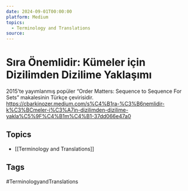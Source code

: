 ```yaml
---
date: 2024-09-01T00:00:00
platform: Medium
topics:
  - Terminology and Translations
source: 
---
```

# Sıra Önemlidir: Kümeler için Dizilimden Dizilime Yaklaşımı

2015'te yayımlanmış popüler “Order Matters: Sequence to Sequence For Sets” makalesinin Türkçe çevirisidir. https://cbarkinozer.medium.com/s%C4%B1ra-%C3%B6nemlidir-k%C3%BCmeler-i%C3%A7in-dizilimden-dizilime-yakla%C5%9F%C4%B1m%C4%B1-37dd066e47a0

## Topics
- [[Terminology and Translations]]

## Tags
#TerminologyandTranslations